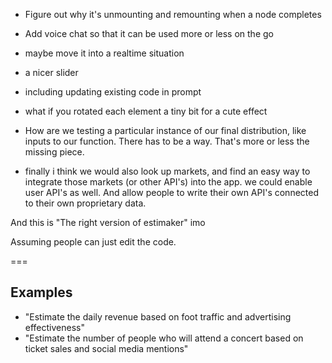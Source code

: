 - Figure out why it's unmounting and remounting when a node completes
- Add voice chat so that it can be used more or less on the go
- maybe move it into a realtime situation
- a nicer slider
- including updating existing code in prompt
- what if you rotated each element a tiny bit for a cute effect


- How are we testing a particular instance of our final distribution, like inputs to our function. There has to be a way. That's more or less the missing piece.

- finally i think we would also look up markets, and find an easy way to integrate those markets (or other API's) into the app. we could enable user API's as well. And allow people to write their own API's connected to their own proprietary data.

And this is "The right version of estimaker" imo

Assuming people can just edit the code.

===

## Examples

- "Estimate the daily revenue based on foot traffic and advertising effectiveness"
- "Estimate the number of people who will attend a concert based on ticket sales and social media mentions"